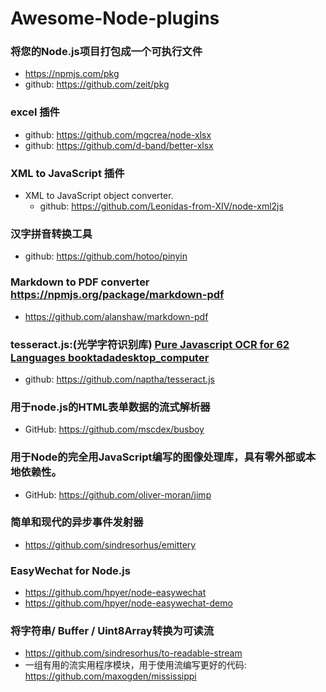 # Awesome-Node-plugins

### 将您的Node.js项目打包成一个可执行文件
- https://npmjs.com/pkg
- github: https://github.com/zeit/pkg


### excel 插件
- github: https://github.com/mgcrea/node-xlsx
- github: https://github.com/d-band/better-xlsx

### XML to JavaScript 插件
- XML to JavaScript object converter.
  - github: https://github.com/Leonidas-from-XIV/node-xml2js
  
### 汉字拼音转换工具
  - github: https://github.com/hotoo/pinyin

### Markdown to PDF converter https://npmjs.org/package/markdown-pdf
  - https://github.com/alanshaw/markdown-pdf

### tesseract.js:(光学字符识别库) [Pure Javascript OCR for 62 Languages booktadadesktop_computer ](http://tesseract.projectnaptha.com/)
  - github: https://github.com/naptha/tesseract.js

### 用于node.js的HTML表单数据的流式解析器
- GitHub: https://github.com/mscdex/busboy


### 用于Node的完全用JavaScript编写的图像处理库，具有零外部或本地依赖性。
- GitHub: https://github.com/oliver-moran/jimp


### 简单和现代的异步事件发射器
- https://github.com/sindresorhus/emittery


### EasyWechat for Node.js
- https://github.com/hpyer/node-easywechat
- https://github.com/hpyer/node-easywechat-demo

### 将字符串/ Buffer / Uint8Array转换为可读流
- https://github.com/sindresorhus/to-readable-stream
- 一组有用的流实用程序模块，用于使用流编写更好的代码: https://github.com/maxogden/mississippi
